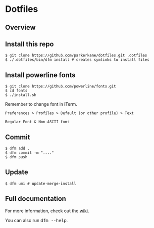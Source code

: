 # Dotfiles

## Overview

## Install this repo

    $ git clone https://github.com/parkerkane/dotfiles.git .dotfiles
    $ ./.dotfiles/bin/dfm install # creates symlinks to install files

## Install powerline fonts

    $ git clone https://github.com/powerline/fonts.git
    $ cd fonts
    $ ./install.sh
    
Remember to change font in iTerm.

    Preferences > Profiles > Default (or other profile) > Text
    
    Regular Font & Non-ASCII font

## Commit

    $ dfm add .
    $ dfm commit -m "...."
    $ dfm push

## Update

    $ dfm umi # update-merge-install

## Full documentation

For more information, check out the [wiki](http://github.com/justone/dotfiles/wiki).

You can also run <tt>dfm --help</tt>.
